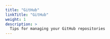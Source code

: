```yaml
---
title: "GitHub"
linkTitle: "GitHub"
weight: 1
description: >
  Tips for managing your GitHub repositories
---
```

